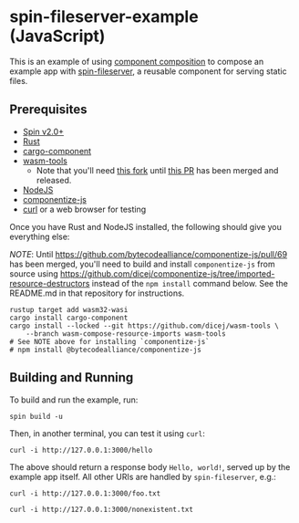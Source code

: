 # spin-fileserver-example (JavaScript)

This is an example of using [component
composition](https://component-model.bytecodealliance.org/creating-and-consuming/composing.html)
to compose an example app with
[spin-fileserver](https://github.com/fermyon/spin-fileserver), a reusable
component for serving static files.

## Prerequisites

- [Spin v2.0+](https://developer.fermyon.com/spin/install)
- [Rust](https://rustup.rs/)
- [cargo-component](https://github.com/bytecodealliance/cargo-component)
- [wasm-tools](https://github.com/bytecodealliance/wasm-tools/)
  - Note that you'll need [this fork](https://github.com/dicej/wasm-tools/tree/wasm-compose-resource-imports) until [this PR](https://github.com/bytecodealliance/wasm-tools/pull/1261) has been merged and released.
- [NodeJS](https://nodejs.org/en/download)
- [componentize-js](https://github.com/dicej/componentize-js)
- [curl](https://curl.se/download.html) or a web browser for testing
  
Once you have Rust and NodeJS installed, the following should give you everything else:

*NOTE*: Until https://github.com/bytecodealliance/componentize-js/pull/69 has
been merged, you'll need to build and install `componentize-js` from source
using
https://github.com/dicej/componentize-js/tree/imported-resource-destructors
instead of the `npm install` command below.  See the README.md in that
repository for instructions.

```shell
rustup target add wasm32-wasi
cargo install cargo-component
cargo install --locked --git https://github.com/dicej/wasm-tools \
    --branch wasm-compose-resource-imports wasm-tools
# See NOTE above for installing `componentize-js`
# npm install @bytecodealliance/componentize-js
```

## Building and Running

To build and run the example, run:

```shell
spin build -u
```

Then, in another terminal, you can test it using `curl`:

```shell
curl -i http://127.0.0.1:3000/hello
```

The above should return a response body `Hello, world!`, served up by the
example app itself.  All other URIs are handled by `spin-fileserver`, e.g.:

```shell
curl -i http://127.0.0.1:3000/foo.txt
```

```shell
curl -i http://127.0.0.1:3000/nonexistent.txt
```
